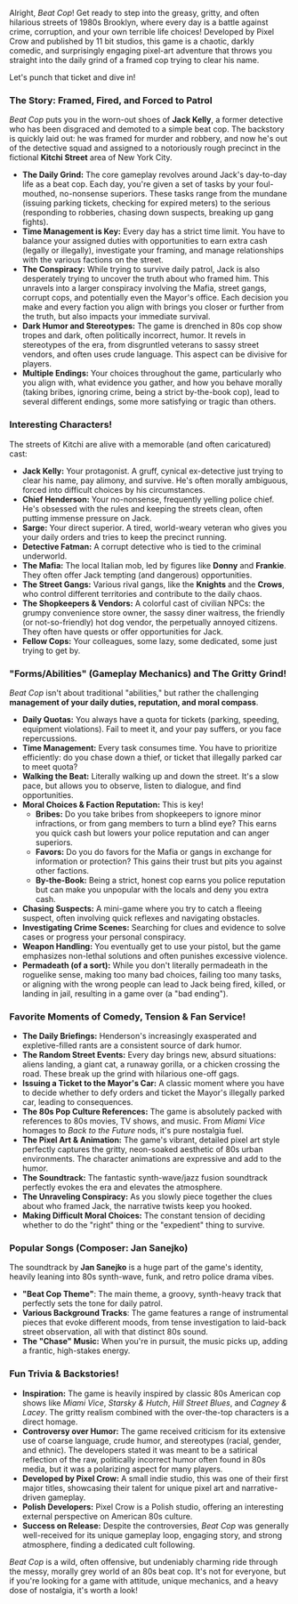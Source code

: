 Alright, *Beat Cop*! Get ready to step into the greasy, gritty, and often hilarious streets of 1980s Brooklyn, where every day is a battle against crime, corruption, and your own terrible life choices! Developed by Pixel Crow and published by 11 bit studios, this game is a chaotic, darkly comedic, and surprisingly engaging pixel-art adventure that throws you straight into the daily grind of a framed cop trying to clear his name.

Let's punch that ticket and dive in!

### The Story: Framed, Fired, and Forced to Patrol

*Beat Cop* puts you in the worn-out shoes of **Jack Kelly**, a former detective who has been disgraced and demoted to a simple beat cop. The backstory is quickly laid out: he was framed for murder and robbery, and now he's out of the detective squad and assigned to a notoriously rough precinct in the fictional **Kitchi Street** area of New York City.

* **The Daily Grind:** The core gameplay revolves around Jack's day-to-day life as a beat cop. Each day, you're given a set of tasks by your foul-mouthed, no-nonsense superiors. These tasks range from the mundane (issuing parking tickets, checking for expired meters) to the serious (responding to robberies, chasing down suspects, breaking up gang fights).
* **Time Management is Key:** Every day has a strict time limit. You have to balance your assigned duties with opportunities to earn extra cash (legally or illegally), investigate your framing, and manage relationships with the various factions on the street.
* **The Conspiracy:** While trying to survive daily patrol, Jack is also desperately trying to uncover the truth about who framed him. This unravels into a larger conspiracy involving the Mafia, street gangs, corrupt cops, and potentially even the Mayor's office. Each decision you make and every faction you align with brings you closer or further from the truth, but also impacts your immediate survival.
* **Dark Humor and Stereotypes:** The game is drenched in 80s cop show tropes and dark, often politically incorrect, humor. It revels in stereotypes of the era, from disgruntled veterans to sassy street vendors, and often uses crude language. This aspect can be divisive for players.
* **Multiple Endings:** Your choices throughout the game, particularly who you align with, what evidence you gather, and how you behave morally (taking bribes, ignoring crime, being a strict by-the-book cop), lead to several different endings, some more satisfying or tragic than others.

### Interesting Characters!

The streets of Kitchi are alive with a memorable (and often caricatured) cast:

* **Jack Kelly:** Your protagonist. A gruff, cynical ex-detective just trying to clear his name, pay alimony, and survive. He's often morally ambiguous, forced into difficult choices by his circumstances.
* **Chief Henderson:** Your no-nonsense, frequently yelling police chief. He's obsessed with the rules and keeping the streets clean, often putting immense pressure on Jack.
* **Sarge:** Your direct superior. A tired, world-weary veteran who gives you your daily orders and tries to keep the precinct running.
* **Detective Fatman:** A corrupt detective who is tied to the criminal underworld.
* **The Mafia:** The local Italian mob, led by figures like **Donny** and **Frankie**. They often offer Jack tempting (and dangerous) opportunities.
* **The Street Gangs:** Various rival gangs, like the **Knights** and the **Crows**, who control different territories and contribute to the daily chaos.
* **The Shopkeepers & Vendors:** A colorful cast of civilian NPCs: the grumpy convenience store owner, the sassy diner waitress, the friendly (or not-so-friendly) hot dog vendor, the perpetually annoyed citizens. They often have quests or offer opportunities for Jack.
* **Fellow Cops:** Your colleagues, some lazy, some dedicated, some just trying to get by.

### "Forms/Abilities" (Gameplay Mechanics) and The Gritty Grind!

*Beat Cop* isn't about traditional "abilities," but rather the challenging **management of your daily duties, reputation, and moral compass**.

* **Daily Quotas:** You always have a quota for tickets (parking, speeding, equipment violations). Fail to meet it, and your pay suffers, or you face repercussions.
* **Time Management:** Every task consumes time. You have to prioritize efficiently: do you chase down a thief, or ticket that illegally parked car to meet quota?
* **Walking the Beat:** Literally walking up and down the street. It's a slow pace, but allows you to observe, listen to dialogue, and find opportunities.
* **Moral Choices & Faction Reputation:** This is key!
    * **Bribes:** Do you take bribes from shopkeepers to ignore minor infractions, or from gang members to turn a blind eye? This earns you quick cash but lowers your police reputation and can anger superiors.
    * **Favors:** Do you do favors for the Mafia or gangs in exchange for information or protection? This gains their trust but pits you against other factions.
    * **By-the-Book:** Being a strict, honest cop earns you police reputation but can make you unpopular with the locals and deny you extra cash.
* **Chasing Suspects:** A mini-game where you try to catch a fleeing suspect, often involving quick reflexes and navigating obstacles.
* **Investigating Crime Scenes:** Searching for clues and evidence to solve cases or progress your personal conspiracy.
* **Weapon Handling:** You eventually get to use your pistol, but the game emphasizes non-lethal solutions and often punishes excessive violence.
* **Permadeath (of a sort):** While you don't literally permadeath in the roguelike sense, making too many bad choices, failing too many tasks, or aligning with the wrong people can lead to Jack being fired, killed, or landing in jail, resulting in a game over (a "bad ending").

### Favorite Moments of Comedy, Tension & Fan Service!

* **The Daily Briefings:** Henderson's increasingly exasperated and expletive-filled rants are a consistent source of dark humor.
* **The Random Street Events:** Every day brings new, absurd situations: aliens landing, a giant cat, a runaway gorilla, or a chicken crossing the road. These break up the grind with hilarious one-off gags.
* **Issuing a Ticket to the Mayor's Car:** A classic moment where you have to decide whether to defy orders and ticket the Mayor's illegally parked car, leading to consequences.
* **The 80s Pop Culture References:** The game is absolutely packed with references to 80s movies, TV shows, and music. From *Miami Vice* homages to *Back to the Future* nods, it's pure nostalgia fuel.
* **The Pixel Art & Animation:** The game's vibrant, detailed pixel art style perfectly captures the gritty, neon-soaked aesthetic of 80s urban environments. The character animations are expressive and add to the humor.
* **The Soundtrack:** The fantastic synth-wave/jazz fusion soundtrack perfectly evokes the era and elevates the atmosphere.
* **The Unraveling Conspiracy:** As you slowly piece together the clues about who framed Jack, the narrative twists keep you hooked.
* **Making Difficult Moral Choices:** The constant tension of deciding whether to do the "right" thing or the "expedient" thing to survive.

### Popular Songs (Composer: Jan Sanejko)

The soundtrack by **Jan Sanejko** is a huge part of the game's identity, heavily leaning into 80s synth-wave, funk, and retro police drama vibes.

* **"Beat Cop Theme"**: The main theme, a groovy, synth-heavy track that perfectly sets the tone for daily patrol.
* **Various Background Tracks**: The game features a range of instrumental pieces that evoke different moods, from tense investigation to laid-back street observation, all with that distinct 80s sound.
* **The "Chase" Music:** When you're in pursuit, the music picks up, adding a frantic, high-stakes energy.

### Fun Trivia & Backstories!

* **Inspiration:** The game is heavily inspired by classic 80s American cop shows like *Miami Vice*, *Starsky & Hutch*, *Hill Street Blues*, and *Cagney & Lacey*. The gritty realism combined with the over-the-top characters is a direct homage.
* **Controversy over Humor:** The game received criticism for its extensive use of coarse language, crude humor, and stereotypes (racial, gender, and ethnic). The developers stated it was meant to be a satirical reflection of the raw, politically incorrect humor often found in 80s media, but it was a polarizing aspect for many players.
* **Developed by Pixel Crow:** A small indie studio, this was one of their first major titles, showcasing their talent for unique pixel art and narrative-driven gameplay.
* **Polish Developers:** Pixel Crow is a Polish studio, offering an interesting external perspective on American 80s culture.
* **Success on Release:** Despite the controversies, *Beat Cop* was generally well-received for its unique gameplay loop, engaging story, and strong atmosphere, finding a dedicated cult following.

*Beat Cop* is a wild, often offensive, but undeniably charming ride through the messy, morally grey world of an 80s beat cop. It's not for everyone, but if you're looking for a game with attitude, unique mechanics, and a heavy dose of nostalgia, it's worth a look!